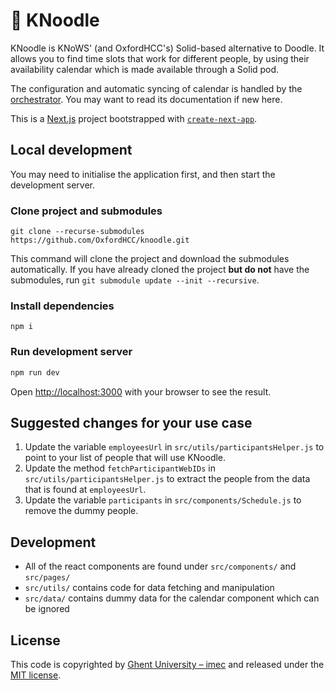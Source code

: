 # 🍜 KNoodle

KNoodle is KNoWS' (and OxfordHCC's) Solid-based alternative to Doodle. It allows you to find time slots that work for different people,
by using their availability calendar which is made available through a Solid pod.

The configuration and automatic syncing of calendar is handled by the [orchestrator](https://github.com/oxfordhcc/calendar-orchestrator). You may want to read its documentation if new here.

This is a [Next.js](https://nextjs.org/) project bootstrapped with [`create-next-app`](https://github.com/vercel/next.js/tree/canary/packages/create-next-app).

## Local development

You may need to initialise the application first, and then start the development server.

### Clone project and submodules

```
git clone --recurse-submodules https://github.com/OxfordHCC/knoodle.git
```

This command will clone the project and download the submodules automatically.
If you have already cloned the project **but do not** have the submodules, run `git submodule update --init --recursive`.

### Install dependencies

```
npm i
```

### Run development server

```bash
npm run dev
```

Open [http://localhost:3000](http://localhost:3000) with your browser to see the result.

## Suggested changes for your use case

1. Update the variable `employeesUrl` in `src/utils/participantsHelper.js` to point to your list of people that will use KNoodle.
2. Update the method `fetchParticipantWebIDs` in `src/utils/participantsHelper.js` to extract the people from the data that is found at `employeesUrl`.
3. Update the variable `participants` in `src/components/Schedule.js` to remove the dummy people.

## Development

- All of the react components are found under `src/components/` and `src/pages/`
- `src/utils/` contains code for data fetching and manipulation
- `src/data/` contains dummy data for the calendar component which can be ignored

## License

This code is copyrighted by [Ghent University – imec](http://idlab.ugent.be/) and released under the [MIT license](http://opensource.org/licenses/MIT).
